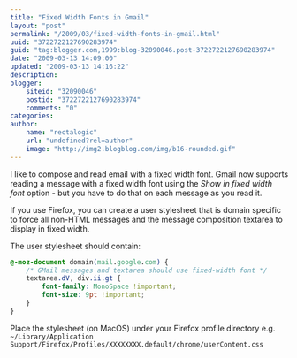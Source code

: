 ```yaml
---
title: "Fixed Width Fonts in Gmail"
layout: "post"
permalink: "/2009/03/fixed-width-fonts-in-gmail.html"
uuid: "3722722127690283974"
guid: "tag:blogger.com,1999:blog-32090046.post-3722722127690283974"
date: "2009-03-13 14:09:00"
updated: "2009-03-13 14:16:22"
description: 
blogger:
    siteid: "32090046"
    postid: "3722722127690283974"
    comments: "0"
categories: 
author: 
    name: "rectalogic"
    url: "undefined?rel=author"
    image: "http://img2.blogblog.com/img/b16-rounded.gif"
---
```


I like to compose and read email with a fixed width font. Gmail now supports reading a message with a fixed width font using the *Show in fixed width font* option - but you have to do that on each message as you read it.

If you use Firefox, you can create a user stylesheet that is domain specific to force all non-HTML messages and the message composition textarea to display in fixed width.

The user stylesheet should contain:

```css
@-moz-document domain(mail.google.com) {
    /* GMail messages and textarea should use fixed-width font */
    textarea.dV, div.ii.gt {
        font-family: MonoSpace !important;
        font-size: 9pt !important;
    }
}
```

Place the stylesheet (on MacOS) under your Firefox profile directory e.g. `~/Library/Application Support/Firefox/Profiles/XXXXXXXX.default/chrome/userContent.css`
